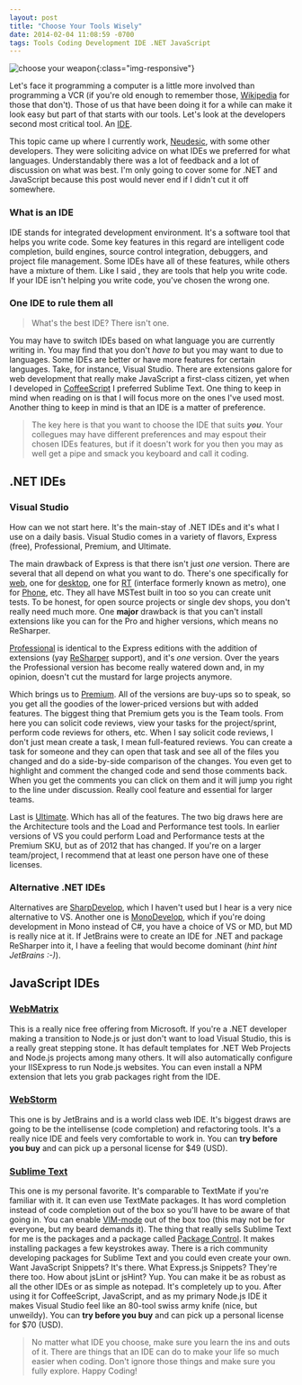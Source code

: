 ```yaml
---
layout: post
title: "Choose Your Tools Wisely"
date: 2014-02-04 11:08:59 -0700
tags: Tools Coding Development IDE .NET JavaScript
---
```


![choose your weapon](https://ucruhw.bn1304.livefilestore.com/y4mAmf8-ciaySzHWFU9conuLSKgzOEXd0rdaGWLGU3DJWMvb3nO-tkq11VM6IqYdvxid6IQdEqzyaW8u2npEpkLhrZEaSN2ulfyC33mIS5H5CNXWXil25OLaAHJh1bnDuaqs6d9BfaYfk8Zo9xnYs48jHdLH63IVcklv-7FcNovAz2IvPOtcVjD7mL9ZVplmN7bQh35B13nM9c4d7fIgLJO0g){:class="img-responsive"}

Let's face it programming a computer is a little more involved than programming a VCR (if you're old enough to remember those, [Wikipedia](http://en.wikipedia.org/wiki/Vcr) for those that don't). Those of us that have been doing it for a while can make it look easy but part of that starts with our tools. Let's look at the developers second most critical tool. An [IDE](http://en.wikipedia.org/wiki/Integrated_development_environment).

This topic came up where I currently work, [Neudesic](http://www.neudesic.com/Pages/default.aspx), with some other developers. They were soliciting advice on what IDEs we preferred for what languages. Understandably there was a lot of feedback and a lot of discussion on what was best. I'm only going to cover some for .NET and JavaScript because this post would never end if I didn't cut it off somewhere.

### What is an IDE

IDE stands for integrated development environment. It's a software tool that helps you write code. Some key features in this regard are intelligent code completion, build engines, source control integration, debuggers, and project file management. Some IDEs have all of these features, while others have a mixture of them. Like I said , they are tools that help you write code. If your IDE isn't helping you write code, you've chosen the wrong one.

### One IDE to rule them all

> What's the best IDE? There isn't one.

You may have to switch IDEs based on what language you are currently writing in. You may find that you don't *have to* but you may want to due to languages. Some IDEs are better or have more features for certain languages. Take, for instance, Visual Studio. There are extensions galore for web development that really make JavaScript a first-class citizen, yet when I developed in [CoffeeScript](http://coffeescript.org/) I preferred Sublime Text. One thing to keep in mind when reading on is that I will focus more on the ones I've used most. Another thing to keep in mind is that an IDE is a matter of preference.

> The key here is that you want to choose the IDE that suits ***you***. Your collegues may have different preferences and may espout their chosen IDEs features, but if it doesn't work for you then you may as well get a pipe and smack you keyboard and call it coding.

.NET IDEs
--

### Visual Studio

How can we not start here. It's the main-stay of .NET IDEs and it's what I use on a daily basis. Visual Studio comes in a variety of flavors, Express (free), Professional, Premium, and Ultimate.

The main drawback of Express is that there isn't just *one* version. There are several that all depend on what you want to do. There's one specifically for [web](http://www.visualstudio.com/downloads/download-visual-studio-vs#d-express-web), one for [desktop](http://www.visualstudio.com/downloads/download-visual-studio-vs#d-express-windows-desktop), one for [RT](http://www.visualstudio.com/downloads/download-visual-studio-vs#d-express-windows-8) (interface formerly known as metro), one for [Phone](http://www.visualstudio.com/downloads/download-visual-studio-vs#d-express-windows-phone), etc. They all have MSTest built in too so you can create unit tests. To be honest, for open source projects or single dev shops, you don't really need much more. One **major** drawback is that you can't install extensions like you can for the Pro and higher versions, which means no ReSharper.

[Professional](http://www.visualstudio.com/downloads/download-visual-studio-vs#d-professional) is identical to the Express editions with the addition of extensions (yay [ReSharper](http://www.jetbrains.com/resharper/) support), and it's *one* version. Over the years the Professional version has become really watered down and, in my opinion, doesn't cut the mustard for large projects anymore.

Which brings us to [Premium](http://www.visualstudio.com/downloads/download-visual-studio-vs#d-premium). All of the versions are buy-ups so to speak, so you get all the goodies of the lower-priced versions but with added features. The biggest thing that Premium gets you is the Team tools. From here you can solicit code reviews, view your tasks for the project/sprint, perform code reviews for others, etc. When I say solicit code reviews, I don't just mean create a task, I mean full-featured reviews. You can create a task for someone and they can open that task and see all of the files you changed and do a side-by-side comparison of the changes. You even get to highlight and comment the changed code and send those comments back. When you get the comments you can click on them and it will jump you right to the line under discussion. Really cool feature and essential for larger teams.

Last is [Ultimate](http://www.visualstudio.com/downloads/download-visual-studio-vs#d-ultimate). Which has all of the features. The two big draws here are the Architecture tools and the Load and Performance test tools. In earlier versions of VS you could perform Load and Performance tests at the Premium SKU, but as of 2012 that has changed. If you're on a larger team/project, I recommend that at least one person have one of these licenses.

### Alternative .NET IDEs

Alternatives are [SharpDevelop](http://www.icsharpcode.net/OpenSource/SD/), which I haven't used but I hear is a very nice alternative to VS. Another one is [MonoDevelop](http://monodevelop.com/), which if you're doing development in Mono instead of C#, you have a choice of VS or MD, but MD is really nice at it. If JetBrains were to create an IDE for .NET and package ReSharper into it, I have a feeling that would become dominant (*hint hint JetBrains :-)*).

JavaScript IDEs
--

### [WebMatrix](http://www.microsoft.com/web/webmatrix/)

This is a really nice free offering from Microsoft. If you're a .NET developer making a transition to Node.js or just don't want to load Visual Studio, this is a really great stepping stone. It has default templates for .NET Web Projects and Node.js projects among many others. It will also automatically configure your IISExpress to run Node.js websites. You can even install a NPM extension that lets you grab packages right from the IDE.

### [WebStorm](http://www.jetbrains.com/webstorm/)

This one is by JetBrains and is a world class web IDE. It's biggest draws are going to be the intellisense (code completion) and refactoring tools. It's a really nice IDE and feels very comfortable to work in. You can **try before you buy** and can pick up a personal license for $49 (USD).

### [Sublime Text](http://www.sublimetext.com/)

This one is my personal favorite. It's comparable to TextMate if you're familiar with it. It can even use TextMate packages. It has word completion instead of code completion out of the box so you'll have to be aware of that going in. You can enable [VIM-mode](http://www.sublimetext.com/docs/3/vintage.html) out of the box too (this may not be for everyone, but my beard demands it). The thing that really sells Sublime Text for me is the packages and a package called [Package Control](https://sublime.wbond.net/installation). It makes installing packages a few keystrokes away. There is a rich community developing packages for Sublime Text and you could even create your own. Want JavaScript Snippets? It's there. What Express.js Snippets? They're there too. How about jsLint or jsHint? Yup. You can make it be as robust as all the other IDEs or as simple as notepad. It's completely up to you. After using it for CoffeeScript, JavaScript, and as my primary Node.js IDE it makes Visual Studio feel like an 80-tool swiss army knife (nice, but unweildy). You can **try before you buy** and can pick up a personal license for $70 (USD).

> No matter what IDE you choose, make sure you learn the ins and outs of it. There are things that an IDE can do to make your life so much easier when coding. Don't ignore those things and make sure you fully explore. Happy Coding!